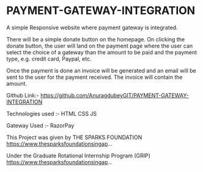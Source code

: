 # PAYMENT-GATEWAY-INTEGRATION
A simple Responsive website where payment gateway is integrated.

There will be a simple donate button on the homepage. On clicking the donate button, the user will land on the payment page where the user can select the choice of a gateway than the amount to be paid and the payment type, e.g. credit card, Paypal, etc. 

Once the payment is done an invoice will be generated and an email will be sent to the user for the payment received. The invoice will contain the amount. 

Github Link:- https://github.com/AnuragdubeyGIT/PAYMENT-GATEWAY-INTEGRATION

Technologies used :-
HTML 
CSS
JS

Gateway Used :- 
RazorPay


This Project was given by THE SPARKS FOUNDATION
        https://www.thesparksfoundationsingap...

Under the Graduate Rotational Internship Program (GRIP)
        https://www.thesparksfoundationsingap...
